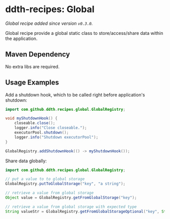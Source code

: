 # ddth-recipes: Global

_Global recipe added since version `v0.3.0`._

Global recipe provide a global static class to store/access/share data within the application.

## Maven Dependency

No extra libs are required.

## Usage Examples

Add a shutdown hook, which to be called right before application's shutdown:

```java
import com.github.ddth.recipes.global.GlobalRegistry;

void myShutdownHook() {
    closeable.close();
    logger.info("Close closeable.");
    executorPool.shutdown();
    logger.info("Shutdown executorPool");
}

GlobalRegistry.addShutdownHook(() -> myShutdownHook());
```

Share data globally:

```java
import com.github.ddth.recipes.global.GlobalRegistry;

// put a value to to global storage
GlobalRegistry.putToGlobalStorage("key", "a string");

// retrieve a value from global storage
Object value = GlobalRegistry.getFromGlobalStorage("key");

// retrieve a value from global storage with expected type
String valueStr = GlobalRegistry.getFromGlobalStorageOptional("key", String.class).orElse("default value");
```
